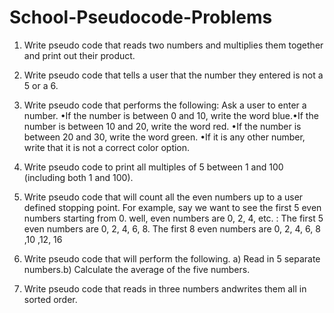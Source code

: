 # School-Pseudocode-Problems

1. Write pseudo code that reads two numbers and multiplies them together and print out their product. 

2. Write pseudo code that tells a user that the number they entered is not a 5 or a 6.

3. Write pseudo code that performs the following: Ask a user to enter a number. 
      •If the number is between 0 and 10, write the word blue.•If the number is between 10 and 20, write the word red. 
      •If the number is between 20 and 30, write the word green. •If it is any other number, write that it is not a correct color option. 

4. Write pseudo code to print all multiples of 5 between 1 and 100 (including both 1 and 100). 

5. Write pseudo code that will count all the even numbers up to a user defined stopping point.
    For example, say we want to see the first 5 even numbers starting from 0. well, even numbers are 0, 2, 4, etc. :
      The first 5 even numbers are 0, 2, 4, 6, 8.
      The first 8 even numbers are 0, 2, 4, 6, 8 ,10 ,12, 16 

6. Write pseudo code that will perform the following. a) Read in 5 separate numbers.b) Calculate the average of the five numbers.

7. Write pseudo code that reads in three numbers andwrites them all in sorted order.
